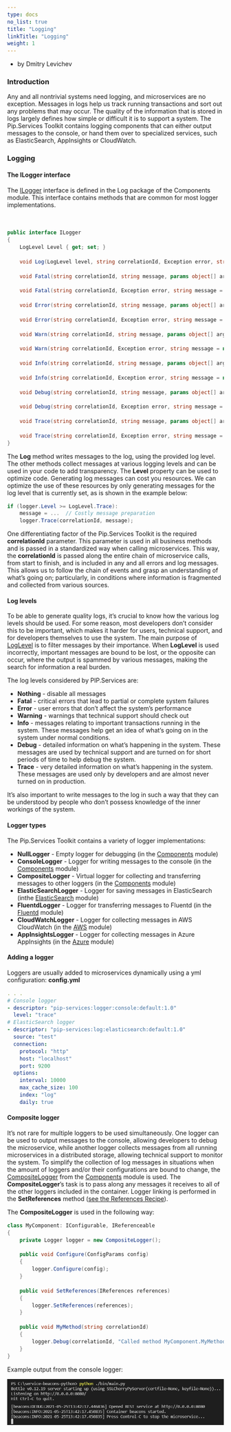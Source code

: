 ```yaml
---
type: docs
no_list: true
title: "Logging"
linkTitle: "Logging"
weight: 1
---
```


- by Dmitry Levichev

### Introduction

Any and all nontrivial systems need logging, and microservices are no exception. Messages in logs  help us track running transactions and sort out any problems that may occur. The quality of the information that is stored in logs largely defines how simple or difficult it is to support a system.
The Pip.Services Toolkit contains logging components that can either output messages to the console, or hand them over to specialized services, such as ElasticSearch, AppInsights or CloudWatch.

### Logging

#### The ILogger interface

The [ILogger](../../components/log/ilogger/) interface is defined in the Log package of the Components module. This interface contains methods that are common for most logger implementations.

```cs


public interface ILogger
{
    LogLevel Level { get; set; }

    void Log(LogLevel level, string correlationId, Exception error, string message, params object[] args);

    void Fatal(string correlationId, string message, params object[] args);

    void Fatal(string correlationId, Exception error, string message = null, params object[] args);

    void Error(string correlationId, string message, params object[] args);

    void Error(string correlationId, Exception error, string message = null, params object[] args);

    void Warn(string correlationId, string message, params object[] args);

    void Warn(string correlationId, Exception error, string message = null, params object[] args);

    void Info(string correlationId, string message, params object[] args);

    void Info(string correlationId, Exception error, string message = null, params object[] args);

    void Debug(string correlationId, string message, params object[] args);

    void Debug(string correlationId, Exception error, string message = null, params object[] args);

    void Trace(string correlationId, string message, params object[] args);

    void Trace(string correlationId, Exception error, string message = null, params object[] args);
}

```

The **Log** method writes messages to the log, using the provided log level. The other methods collect messages at various logging levels and can be used in your code to add transparency. 
The **Level** property can be used to optimize code. Generating log messages can cost you resources. We can optimize the use of these resources by only generating messages for the log level that is currently set, as is shown in the example below:

```cs
if (logger.Level >= LogLevel.Trace):
    message = ...  // Costly message preparation
    logger.Trace(correlationId, message);
```

One differentiating factor of the Pip.Services Toolkit is the required **correlationId** parameter. This parameter is used in all business methods and is passed in a standardized way when calling microservices. This way, the **correlationId** is passed along the entire chain of microservice calls, from start to finish, and is included in any and all errors and log messages. This allows us to follow the chain of events and grasp an understanding of what’s going on; particularly, in conditions where information is fragmented and collected from various sources.

#### Log levels
To be able to generate quality logs, it’s crucial to know how the various log levels should be used. For some reason, most developers don’t consider this to be important, which makes it harder for users, technical support, and for developers themselves to use the system. The main purpose of [LogLevel](../../components/log/log_level/) is to filter messages by their importance. When **LogLevel** is used incorrectly, important messages are bound to be lost, or the opposite can occur, where the output is spammed by various messages, making the search for information a real burden.

The log levels considered by PIP.Services are:    

- **Nothing** - disable all messages
- **Fatal** - critical errors that lead to partial or complete system failures 
- **Error** - user errors that don’t affect the system’s performance
- **Warning** - warnings that technical support should check out 
- **Info** - messages relating to important transactions running in the system. These messages help get an idea of what’s going on in the system under normal conditions.
- **Debug** - detailed information on what’s happening in the system. These messages are used by technical support and are turned on for short periods of time to help debug the system.
- **Trace** - very detailed information on what’s happening in the system. These messages are used only by developers and are almost never turned on in production. 

It’s also important to write messages to the log in such a way that they can be understood by people who don’t possess knowledge of the inner workings of the system.

#### Logger types

The Pip.Services Toolkit contains a variety of logger implementations: 

- **NullLogger** - Empty logger for debugging (in the [Components](../../components/log/null_logger) module)
- **ConsoleLogger** - Logger for writing messages to the console (in the [Components](../../components/log/console_logger) module)
- **CompositeLogger** - Virtual logger for collecting and transferring messages to other loggers (in the [Components](../../components/log/composite_logger) module)
- **ElasticSearchLogger** - Logger for saving messages in ElasticSearch (inthe [ElasticSearch](../../../elasticsearch/elasticsearch_logger) module)
- **FluentdLogger** - Logger for transferring messages to Fluentd (in the [Fluentd](../../../fluentd/log/fluentd_logger) module)
- **CloudWatchLogger** - Logger for collecting messages in AWS CloudWatch (in the [AWS](../../../aws/log/cloudwatch_logger) module)
- **AppInsightsLogger** - Logger for collecting messages in Azure AppInsights (in the [Azure](../../../azure/log/app_insights_logger) module)

#### Adding a logger

Loggers are usually added to microservices dynamically using a yml configuration:
**‍config.yml**

```yml
. . . 
# Console logger
- descriptor: "pip-services:logger:console:default:1.0"
  level: "trace"
# ElasticSearch logger
- descriptor: "pip-services:log:elasticsearch:default:1.0"
  source: "test"
  connection:
    protocol: "http"
    host: "localhost"
    port: 9200
  options:
    interval: 10000
    max_cache_size: 100
    index: "log"
    daily: true      
```

#### Composite logger

It’s not rare for multiple loggers to be used simultaneously. One logger can be used to output messages to the console, allowing developers to debug the microservice, while another logger collects messages from all running microservices in a distributed storage, allowing technical support to monitor the system.
To simplify the collection of log messages in situations when the amount of loggers and/or their configurations are bound to change, the [CompositeLogger](../../components/log/composite_logger/) from the [Components](../../components/) module is used. The **CompositeLogger**’s task is to pass along any messages it receives to all of the other loggers included in the container. Logger linking is performed in the **SetReferences** method ([see the References Recipe](../component_references)).


The **CompositeLogger** is used in the following way:

```cs
class MyComponent: IConfigurable, IReferenceable
{
    private Logger logger = new CompositeLogger();

    public void Configure(ConfigParams config)
    {
        logger.Configure(config);
    }

    public void SetReferences(IReferences references)
    {
        logger.SetReferences(references);
    }

    public void MyMethod(string correlationId)
    {
        logger.Debug(correlationId, "Called method MyComponent.MyMethod");
    }
}
```

Example output from the console logger:

![ConsoleScreen1](/images/tutorials/data_microservice/python_console_screen1.png)

